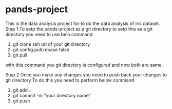 # pands-project
This is the data analysis project for to do the data analysis of iris dataset.
Step 1 
To setp the pands-project as a git directory
to setp this as a git directory you need to use belo command
1. git clone ssh url of your git directory
2. git config pull.rebase false
3. git pull

with this command you git directory is configured and now both are same.

Step 2
Once you make any changes you need to push back your changes to git directory
To do this you need to perform below command
1. git add .
2. git commit -m "your directory name"
3. git push

